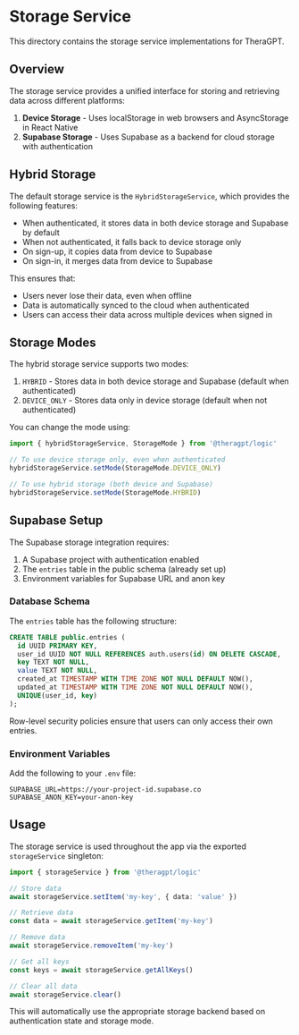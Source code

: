 # Storage Service

This directory contains the storage service implementations for TheraGPT.

## Overview

The storage service provides a unified interface for storing and retrieving data across different platforms:

1. **Device Storage** - Uses localStorage in web browsers and AsyncStorage in React Native
2. **Supabase Storage** - Uses Supabase as a backend for cloud storage with authentication

## Hybrid Storage

The default storage service is the `HybridStorageService`, which provides the following features:

- When authenticated, it stores data in both device storage and Supabase by default
- When not authenticated, it falls back to device storage only
- On sign-up, it copies data from device to Supabase
- On sign-in, it merges data from device to Supabase

This ensures that:
- Users never lose their data, even when offline
- Data is automatically synced to the cloud when authenticated
- Users can access their data across multiple devices when signed in

## Storage Modes

The hybrid storage service supports two modes:

1. `HYBRID` - Stores data in both device storage and Supabase (default when authenticated)
2. `DEVICE_ONLY` - Stores data only in device storage (default when not authenticated)

You can change the mode using:

```typescript
import { hybridStorageService, StorageMode } from '@theragpt/logic'

// To use device storage only, even when authenticated
hybridStorageService.setMode(StorageMode.DEVICE_ONLY)

// To use hybrid storage (both device and Supabase)
hybridStorageService.setMode(StorageMode.HYBRID)
```

## Supabase Setup

The Supabase storage integration requires:

1. A Supabase project with authentication enabled
2. The `entries` table in the public schema (already set up)
3. Environment variables for Supabase URL and anon key

### Database Schema

The `entries` table has the following structure:

```sql
CREATE TABLE public.entries (
  id UUID PRIMARY KEY,
  user_id UUID NOT NULL REFERENCES auth.users(id) ON DELETE CASCADE,
  key TEXT NOT NULL,
  value TEXT NOT NULL,
  created_at TIMESTAMP WITH TIME ZONE NOT NULL DEFAULT NOW(),
  updated_at TIMESTAMP WITH TIME ZONE NOT NULL DEFAULT NOW(),
  UNIQUE(user_id, key)
);
```

Row-level security policies ensure that users can only access their own entries.

### Environment Variables

Add the following to your `.env` file:

```
SUPABASE_URL=https://your-project-id.supabase.co
SUPABASE_ANON_KEY=your-anon-key
```

## Usage

The storage service is used throughout the app via the exported `storageService` singleton:

```typescript
import { storageService } from '@theragpt/logic'

// Store data
await storageService.setItem('my-key', { data: 'value' })

// Retrieve data
const data = await storageService.getItem('my-key')

// Remove data
await storageService.removeItem('my-key')

// Get all keys
const keys = await storageService.getAllKeys()

// Clear all data
await storageService.clear()
```

This will automatically use the appropriate storage backend based on authentication state and storage mode.